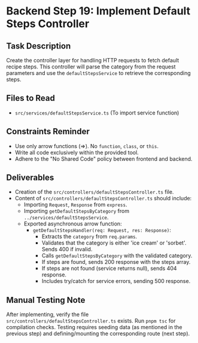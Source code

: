 # Backend Step 19: Implement Default Steps Controller

## Task Description
Create the controller layer for handling HTTP requests to fetch default recipe steps. This controller will parse the category from the request parameters and use the `defaultStepsService` to retrieve the corresponding steps.

## Files to Read
*   `src/services/defaultStepsService.ts` (To import service function)

## Constraints Reminder
*   Use only arrow functions (=>). No `function`, `class`, or `this`.
*   Write all code exclusively within the provided tool.
*   Adhere to the "No Shared Code" policy between frontend and backend.

## Deliverables
*   Creation of the `src/controllers/defaultStepsController.ts` file.
*   Content of `src/controllers/defaultStepsController.ts` should include:
    *   Importing `Request`, `Response` from `express`.
    *   Importing `getDefaultStepsByCategory` from `../services/defaultStepsService`.
    *   Exported asynchronous arrow function:
        *   `getDefaultStepsHandler(req: Request, res: Response)`:
            *   Extracts the `category` from `req.params`.
            *   Validates that the category is either 'ice cream' or 'sorbet'. Sends 400 if invalid.
            *   Calls `getDefaultStepsByCategory` with the validated category.
            *   If steps are found, sends 200 response with the steps array.
            *   If steps are not found (service returns null), sends 404 response.
            *   Includes try/catch for service errors, sending 500 response.

## Manual Testing Note
After implementing, verify the file `src/controllers/defaultStepsController.ts` exists. Run `pnpm tsc` for compilation checks. Testing requires seeding data (as mentioned in the previous step) and defining/mounting the corresponding route (next step).